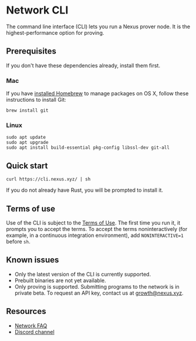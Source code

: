 # Network CLI

The command line interface (CLI) lets you run a Nexus prover node.
It is the highest-performance option for proving.

## Prerequisites

If you don't have these dependencies already, install them first.

### Mac

If you have [installed Homebrew](https://brew.sh/) to manage packages on OS X,
follow these instructions to install Git:

```
brew install git
```

### Linux

```
sudo apt update
sudo apt upgrade
sudo apt install build-essential pkg-config libssl-dev git-all
```

## Quick start

```
curl https://cli.nexus.xyz/ | sh
```

If you do not already have Rust, you will be prompted to install it.

## Terms of use

Use of the CLI is subject to the [Terms of Use](https://nexus.xyz/terms-of-use).
The first time you run it, it prompts you to accept the terms. To accept the terms
noninteractively (for example, in a continuous integration environment),
add `NONINTERACTIVE=1` before `sh`.

## Known issues

* Only the latest version of the CLI is currently supported.
* Prebuilt binaries are not yet available.
* Only proving is supported. Submitting programs to the network is in private beta.
To request an API key, contact us at growth@nexus.xyz.

## Resources

* [Network FAQ](https://nexus.xyz/network#network-faqs)
* [Discord channel](https://discord.gg/nexus-xyz)
